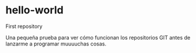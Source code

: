 # hello-world
First repository

Una pequeña prueba para ver cómo funcionan los repositorios GIT antes de lanzarme a programar muuuuchas cosas.
